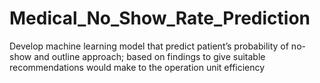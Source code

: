 # Medical_No_Show_Rate_Prediction
 Develop machine learning model that predict patient’s probability of no-show and outline approach; based on  findings to give suitable recommendations would make to the operation unit efficiency

